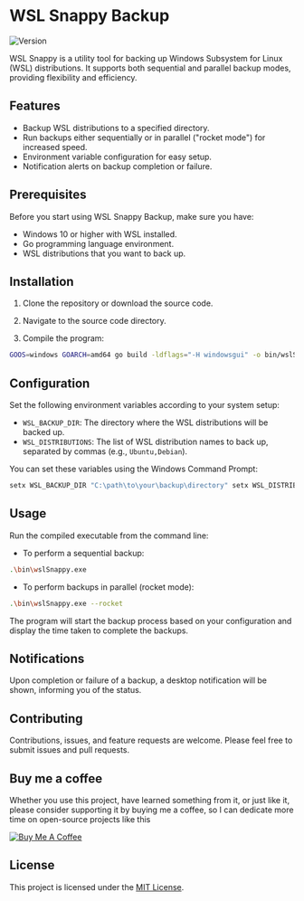 # WSL Snappy Backup

![Version](https://img.shields.io/badge/version-1.0.0-green.svg)

WSL Snappy is a utility tool for backing up Windows Subsystem for Linux (WSL) distributions. It supports both sequential and parallel backup modes, providing flexibility and efficiency.

## Features

- Backup WSL distributions to a specified directory.
- Run backups either sequentially or in parallel ("rocket mode") for increased speed.
- Environment variable configuration for easy setup.
- Notification alerts on backup completion or failure.

## Prerequisites

Before you start using WSL Snappy Backup, make sure you have:

- Windows 10 or higher with WSL installed.
- Go programming language environment.
- WSL distributions that you want to back up.

## Installation

1. Clone the repository or download the source code.
    
2. Navigate to the source code directory.
    
3. Compile the program:
    
```bash
GOOS=windows GOARCH=amd64 go build -ldflags="-H windowsgui" -o bin/wslSnappy.exe cmd/main.go
``` 

## Configuration

Set the following environment variables according to your system setup:

- `WSL_BACKUP_DIR`: The directory where the WSL distributions will be backed up.
- `WSL_DISTRIBUTIONS`: The list of WSL distribution names to back up, separated by commas (e.g., `Ubuntu,Debian`).

You can set these variables using the Windows Command Prompt:

```bash
setx WSL_BACKUP_DIR "C:\path\to\your\backup\directory" setx WSL_DISTRIBUTIONS "Ubuntu,Debian"
```

## Usage

Run the compiled executable from the command line:

- To perform a sequential backup:
    
```bash
.\bin\wslSnappy.exe
```

- To perform backups in parallel (rocket mode):
    
```bash
.\bin\wslSnappy.exe --rocket
```

The program will start the backup process based on your configuration and display the time taken to complete the backups.

## Notifications

Upon completion or failure of a backup, a desktop notification will be shown, informing you of the status.

## Contributing

Contributions, issues, and feature requests are welcome. 
Please feel free to submit issues and pull requests.

## Buy me a coffee

Whether you use this project, have learned something from it, or just like it, please consider supporting it by buying me a coffee, so I can dedicate more time on open-source projects like this 

<a href="https://www.buymeacoffee.com/andrearapoA" target="_blank"><img src="https://www.buymeacoffee.com/assets/img/custom_images/orange_img.png" alt="Buy Me A Coffee" style="height: auto !important;width: auto !important;" ></a>

## License

This project is licensed under the [MIT License](https://github.com/andrearaponi/wslSnappy/blob/main/LICENSE).